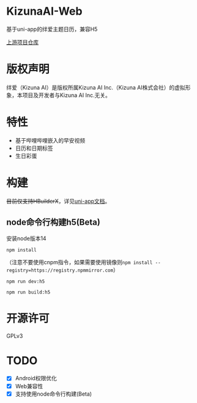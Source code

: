 # KizunaAI-Web
基于uni-app的绊爱主题日历，兼容H5

[上游项目仓库](https://gitee.com/muyi456/KizunaAI)

# 版权声明
绊爱（Kizuna AI）是版权所属Kizuna AI Inc.（Kizuna AI株式会社）的虚拟形象，本项目及开发者与Kizuna AI Inc.无关。

# 特性
* 基于哔哩哔哩嵌入的早安视频
* 日历和日期标签
* 生日彩蛋

# 构建
~~目前仅支持HBuilderX~~，详见[uni-app文档](https://uniapp.dcloud.io/quickstart-hx.html)。

## node命令行构建h5(Beta)

安装node版本14

`npm install`

（注意不要使用cnpm指令，如果需要使用镜像则`npm install --registry=https://registry.npmmirror.com`）

`npm run dev:h5`

`npm run build:h5`

# 开源许可
GPLv3

# TODO
* [x] Android权限优化
* [x] Web兼容性
* [x] 支持使用node命令行构建(Beta)
